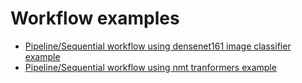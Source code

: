 # Workflow examples

 * [Pipeline/Sequential workflow using densenet161 image classifier example](densenet_image_classifier_pipeline)
 * [Pipeline/Sequential workflow using nmt tranformers example](nmt_tranformers_pipeline/)

